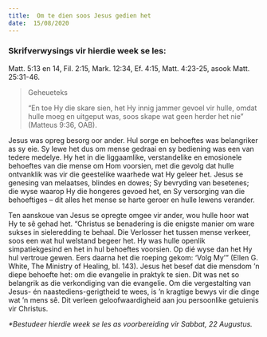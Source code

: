 ```yaml
---
title:  Om te dien soos Jesus gedien het
date:  15/08/2020
---
```


### Skrifverwysings vir hierdie week se les:
Matt. 5:13 en 14, Fil. 2:15, Mark. 12:34, Ef. 4:15, Matt. 4:23-25, asook Matt. 25:31-46.

> <p>Geheueteks</p>
> “En toe Hy die skare sien, het Hy innig jammer gevoel vir hulle, omdat hulle moeg en uitgeput was, soos skape wat geen herder het nie” (Matteus 9:36, OAB).

Jesus was opreg besorg oor ander. Hul sorge en behoeftes was belangriker as sy eie. Sy lewe het dus om mense gedraai en sy bediening was een van tedere medelye. Hy het in die liggaamlike, verstandelike en emosionele behoeftes van die mense om Hom voorsien, met die gevolg dat hulle ontvanklik was vir die geestelike waarhede wat Hy geleer het. Jesus se genesing van melaatses, blindes en dowes; Sy bevryding van besetenes; die wyse waarop Hy die hongeres gevoed het, en Sy versorging van die behoeftiges – dit alles het mense se harte geroer en hulle lewens verander.

Ten aanskoue van Jesus se opregte omgee vir ander, wou hulle hoor wat Hy te sê gehad het. “Christus se benadering is die enigste manier om ware sukses in sieleredding te behaal. Die Verlosser het tussen mense verkeer, soos een wat hul welstand begeer het. Hy was hulle openlik simpatiekgesind en het in hul behoeftes voorsien. Op dié wyse dan het Hy hul vertroue gewen. Eers daarna het die roeping gekom: ‘Volg My’” (Ellen G. White, The Ministry of Healing, bl. 143). Jesus het besef dat die mensdom ’n diepe behoefte het: om die evangelie in praktyk te sien. Dit was net so belangrik as die verkondiging van die evangelie. Om die vergestalting van Jesus- én naastediens-gerigtheid te wees, is ’n kragtige bewys vir die dinge wat ’n mens sê. Dit verleen geloofwaardigheid aan jou persoonlike getuienis vir Christus.

_*Bestudeer hierdie week se les as voorbereiding vir Sabbat, 22 Augustus._